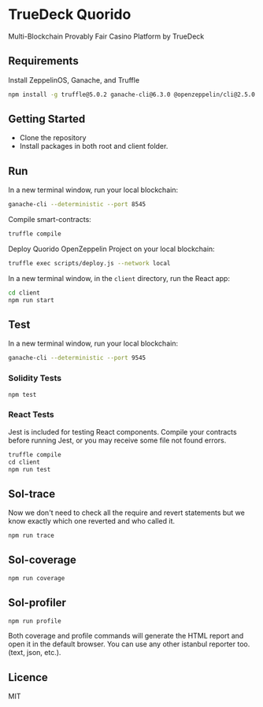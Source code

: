 # TrueDeck Quorido
Multi-Blockchain Provably Fair Casino Platform by TrueDeck

## Requirements

Install ZeppelinOS, Ganache, and Truffle

```bash
npm install -g truffle@5.0.2 ganache-cli@6.3.0 @openzeppelin/cli@2.5.0
```

## Getting Started

- Clone the repository
- Install packages in both root and client folder.

## Run

In a new terminal window, run your local blockchain:

```bash
ganache-cli --deterministic --port 8545
```

Compile smart-contracts:

```bash
truffle compile
```

Deploy Quorido OpenZeppelin Project on your local blockchain:

```bash
truffle exec scripts/deploy.js --network local
```

In a new terminal window, in the `client` directory, run the React app:

```bash
cd client
npm run start
```

## Test

In a new terminal window, run your local blockchain:

```bash
ganache-cli --deterministic --port 9545
```

### Solidity Tests

```bash
npm test
```

### React Tests
Jest is included for testing React components. Compile your contracts before running Jest, or you may receive some file not found errors.

```javascript
truffle compile
cd client
npm run test
```

## Sol-trace

Now we don't need to check all the require and revert statements but we know exactly which one reverted and who called it.

```bash
npm run trace
```

## Sol-coverage

```bash
npm run coverage
```
## Sol-profiler

```bash
npm run profile
```

Both coverage and profile commands will generate the HTML report and open it in the default browser. You can use any other istanbul reporter too. (text, json, etc.).

## Licence

MIT
